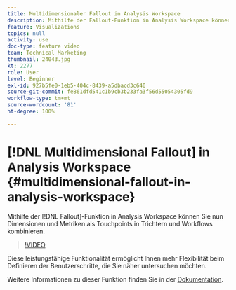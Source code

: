 ```yaml
---
title: Multidimensionaler Fallout in Analysis Workspace
description: Mithilfe der Fallout-Funktion in Analysis Workspace können Sie Dimensionen und Metriken als Touchpoints in Trichtern und Workflows kombinieren.
feature: Visualizations
topics: null
activity: use
doc-type: feature video
team: Technical Marketing
thumbnail: 24043.jpg
kt: 2277
role: User
level: Beginner
exl-id: 927b5fe0-1eb5-404c-8439-a5dbacd3c640
source-git-commit: fe861dfd541c1b9cb3b233fa3f56d55054305fd9
workflow-type: tm+mt
source-wordcount: '81'
ht-degree: 100%

---
```


# [!DNL Multidimensional Fallout] in Analysis Workspace {#multidimensional-fallout-in-analysis-workspace}

Mithilfe der [!DNL Fallout]-Funktion in Analysis Workspace können Sie nun Dimensionen und Metriken als Touchpoints in Trichtern und Workflows kombinieren.

>[!VIDEO](https://video.tv.adobe.com/v/24043/?quality=12)

Diese leistungsfähige Funktionalität ermöglicht Ihnen mehr Flexibilität beim Definieren der Benutzerschritte, die Sie näher untersuchen möchten.

Weitere Informationen zu dieser Funktion finden Sie in der [Dokumentation](https://experienceleague.adobe.com/docs/analytics/analyze/analysis-workspace/visualizations/fallout/configuring-interdimensional-fallout.html?lang=de).
